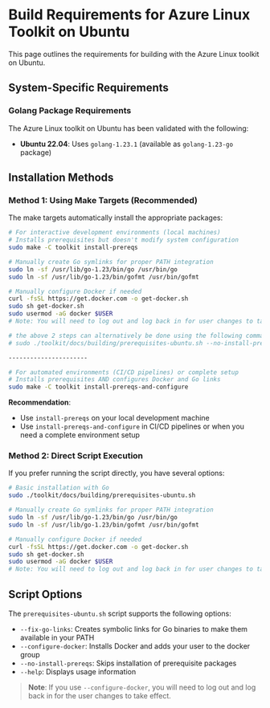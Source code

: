 
# Build Requirements for Azure Linux Toolkit on Ubuntu

This page outlines the requirements for building with the Azure Linux toolkit on Ubuntu.

## System-Specific Requirements

### Golang Package Requirements

The Azure Linux toolkit on Ubuntu has been validated with the following:

- **Ubuntu 22.04**: Uses `golang-1.23.1` (available as `golang-1.23-go` package)

## Installation Methods

### Method 1: Using Make Targets (Recommended)

The make targets automatically install the appropriate packages:

```bash
# For interactive development environments (local machines)
# Installs prerequisites but doesn't modify system configuration
sudo make -C toolkit install-prereqs

# Manually create Go symlinks for proper PATH integration
sudo ln -sf /usr/lib/go-1.23/bin/go /usr/bin/go
sudo ln -sf /usr/lib/go-1.23/bin/gofmt /usr/bin/gofmt

# Manually configure Docker if needed
curl -fsSL https://get.docker.com -o get-docker.sh
sudo sh get-docker.sh
sudo usermod -aG docker $USER
# Note: You will need to log out and log back in for user changes to take effect

# the above 2 steps can alternatively be done using the following command if preferred:
# sudo ./toolkit/docs/building/prerequisites-ubuntu.sh --no-install-prereqs --fix-go-links --configure-docker

----------------------

# For automated environments (CI/CD pipelines) or complete setup
# Installs prerequisites AND configures Docker and Go links
sudo make -C toolkit install-prereqs-and-configure
```

**Recommendation**: 
- Use `install-prereqs` on your local development machine
- Use `install-prereqs-and-configure` in CI/CD pipelines or when you need a complete environment setup

### Method 2: Direct Script Execution

If you prefer running the script directly, you have several options:

```bash
# Basic installation with Go
sudo ./toolkit/docs/building/prerequisites-ubuntu.sh

# Manually create Go symlinks for proper PATH integration
sudo ln -sf /usr/lib/go-1.23/bin/go /usr/bin/go
sudo ln -sf /usr/lib/go-1.23/bin/gofmt /usr/bin/gofmt

# Manually configure Docker if needed
curl -fsSL https://get.docker.com -o get-docker.sh
sudo sh get-docker.sh
sudo usermod -aG docker $USER
# Note: You will need to log out and log back in for user changes to take effect
```

## Script Options

The `prerequisites-ubuntu.sh` script supports the following options:

- `--fix-go-links`: Creates symbolic links for Go binaries to make them available in your PATH
- `--configure-docker`: Installs Docker and adds your user to the docker group
- `--no-install-prereqs`: Skips installation of prerequisite packages
- `--help`: Displays usage information

> **Note**: If you use `--configure-docker`, you will need to log out and log back in for the user changes to take effect.
